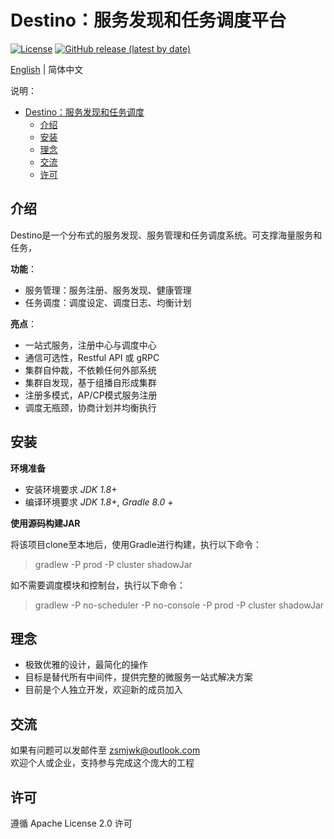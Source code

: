 # Destino：服务发现和任务调度平台

[![License](https://img.shields.io/badge/license-Apache%202-blue.svg)](https://www.apache.org/licenses/LICENSE-2.0.html)
[![GitHub release (latest by date)](https://img.shields.io/github/v/release/Egolessness/destino?style=flat-square)](https://github.com/Egolessness/destino)

[English](./README.md) | 简体中文

说明：

- [Destino：服务发现和任务调度](#Destino：服务发现和任务调度平台)
  - [介绍](#介绍)
  - [安装](#安装)
  - [理念](#理念)
  - [交流](#交流)
  - [许可](#许可)

## 介绍

Destino是一个分布式的服务发现、服务管理和任务调度系统。可支撑海量服务和任务，

**功能**：

- 服务管理：服务注册、服务发现、健康管理
- 任务调度：调度设定、调度日志、均衡计划

**亮点**：

- 一站式服务，注册中心与调度中心
- 通信可选性，Restful API 或 gRPC
- 集群自仲裁，不依赖任何外部系统
- 集群自发现，基于组播自形成集群
- 注册多模式，AP/CP模式服务注册
- 调度无瓶颈，协商计划并均衡执行

## 安装

**环境准备**

- 安装环境要求 *JDK 1.8+*
- 编译环境要求 *JDK 1.8+*, *Gradle 8.0 +*

**使用源码构建JAR**

将该项目clone至本地后，使用Gradle进行构建，执行以下命令：
> gradlew -P prod -P cluster shadowJar

如不需要调度模块和控制台，执行以下命令：
> gradlew -P no-scheduler -P no-console -P prod -P cluster shadowJar

## 理念

- 极致优雅的设计，最简化的操作
- 目标是替代所有中间件，提供完整的微服务一站式解决方案
- 目前是个人独立开发，欢迎新的成员加入

## 交流

如果有问题可以发邮件至 zsmjwk@outlook.com
<br />欢迎个人或企业，支持参与完成这个庞大的工程

## 许可

遵循 Apache License 2.0 许可